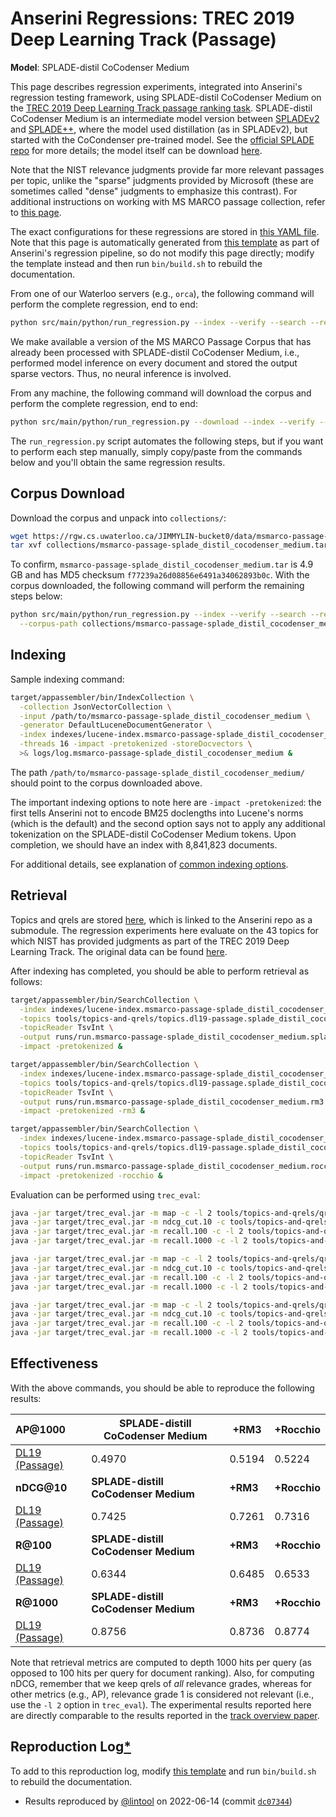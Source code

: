 # Anserini Regressions: TREC 2019 Deep Learning Track (Passage)

**Model**: SPLADE-distil CoCodenser Medium

This page describes regression experiments, integrated into Anserini's regression testing framework, using SPLADE-distil CoCodenser Medium on the [TREC 2019 Deep Learning Track passage ranking task](https://trec.nist.gov/data/deep2019.html).
SPLADE-distil CoCodenser Medium is an intermediate model version between [SPLADEv2](https://arxiv.org/abs/2109.10086) and [SPLADE++](https://arxiv.org/abs/2205.04733), where the model used distillation (as in SPLADEv2), but started with the CoCondenser pre-trained model.
See the [official SPLADE repo](https://github.com/naver/splade) for more details; the model itself can be download [here](http://download-de.europe.naverlabs.com/Splade_Release_Jan22/splade_distil_CoCodenser_medium.tar.gz).

Note that the NIST relevance judgments provide far more relevant passages per topic, unlike the "sparse" judgments provided by Microsoft (these are sometimes called "dense" judgments to emphasize this contrast).
For additional instructions on working with MS MARCO passage collection, refer to [this page](../../docs/experiments-msmarco-passage.md).

The exact configurations for these regressions are stored in [this YAML file](../../src/main/resources/regression/dl19-passage-splade-distil-cocodenser-medium.yaml).
Note that this page is automatically generated from [this template](../../src/main/resources/docgen/templates/dl19-passage-splade-distil-cocodenser-medium.template) as part of Anserini's regression pipeline, so do not modify this page directly; modify the template instead and then run `bin/build.sh` to rebuild the documentation.

From one of our Waterloo servers (e.g., `orca`), the following command will perform the complete regression, end to end:

```bash
python src/main/python/run_regression.py --index --verify --search --regression dl19-passage-splade-distil-cocodenser-medium
```

We make available a version of the MS MARCO Passage Corpus that has already been processed with SPLADE-distil CoCodenser Medium, i.e., performed model inference on every document and stored the output sparse vectors.
Thus, no neural inference is involved.

From any machine, the following command will download the corpus and perform the complete regression, end to end:

```bash
python src/main/python/run_regression.py --download --index --verify --search --regression dl19-passage-splade-distil-cocodenser-medium
```

The `run_regression.py` script automates the following steps, but if you want to perform each step manually, simply copy/paste from the commands below and you'll obtain the same regression results.

## Corpus Download

Download the corpus and unpack into `collections/`:

```bash
wget https://rgw.cs.uwaterloo.ca/JIMMYLIN-bucket0/data/msmarco-passage-splade_distil_cocodenser_medium.tar -P collections/
tar xvf collections/msmarco-passage-splade_distil_cocodenser_medium.tar -C collections/
```

To confirm, `msmarco-passage-splade_distil_cocodenser_medium.tar` is 4.9 GB and has MD5 checksum `f77239a26d08856e6491a34062893b0c`.
With the corpus downloaded, the following command will perform the remaining steps below:

```bash
python src/main/python/run_regression.py --index --verify --search --regression dl19-passage-splade-distil-cocodenser-medium \
  --corpus-path collections/msmarco-passage-splade_distil_cocodenser_medium
```

## Indexing

Sample indexing command:

```bash
target/appassembler/bin/IndexCollection \
  -collection JsonVectorCollection \
  -input /path/to/msmarco-passage-splade_distil_cocodenser_medium \
  -generator DefaultLuceneDocumentGenerator \
  -index indexes/lucene-index.msmarco-passage-splade_distil_cocodenser_medium/ \
  -threads 16 -impact -pretokenized -storeDocvectors \
  >& logs/log.msmarco-passage-splade_distil_cocodenser_medium &
```

The path `/path/to/msmarco-passage-splade_distil_cocodenser_medium/` should point to the corpus downloaded above.

The important indexing options to note here are `-impact -pretokenized`: the first tells Anserini not to encode BM25 doclengths into Lucene's norms (which is the default) and the second option says not to apply any additional tokenization on the SPLADE-distil CoCodenser Medium tokens.
Upon completion, we should have an index with 8,841,823 documents.

For additional details, see explanation of [common indexing options](../../docs/common-indexing-options.md).

## Retrieval

Topics and qrels are stored [here](https://github.com/castorini/anserini-tools/tree/master/topics-and-qrels), which is linked to the Anserini repo as a submodule.
The regression experiments here evaluate on the 43 topics for which NIST has provided judgments as part of the TREC 2019 Deep Learning Track.
The original data can be found [here](https://trec.nist.gov/data/deep2019.html).

After indexing has completed, you should be able to perform retrieval as follows:

```bash
target/appassembler/bin/SearchCollection \
  -index indexes/lucene-index.msmarco-passage-splade_distil_cocodenser_medium/ \
  -topics tools/topics-and-qrels/topics.dl19-passage.splade_distil_cocodenser_medium.tsv.gz \
  -topicReader TsvInt \
  -output runs/run.msmarco-passage-splade_distil_cocodenser_medium.splade_distil_cocodenser_medium.topics.dl19-passage.splade_distil_cocodenser_medium.txt \
  -impact -pretokenized &

target/appassembler/bin/SearchCollection \
  -index indexes/lucene-index.msmarco-passage-splade_distil_cocodenser_medium/ \
  -topics tools/topics-and-qrels/topics.dl19-passage.splade_distil_cocodenser_medium.tsv.gz \
  -topicReader TsvInt \
  -output runs/run.msmarco-passage-splade_distil_cocodenser_medium.rm3.topics.dl19-passage.splade_distil_cocodenser_medium.txt \
  -impact -pretokenized -rm3 &

target/appassembler/bin/SearchCollection \
  -index indexes/lucene-index.msmarco-passage-splade_distil_cocodenser_medium/ \
  -topics tools/topics-and-qrels/topics.dl19-passage.splade_distil_cocodenser_medium.tsv.gz \
  -topicReader TsvInt \
  -output runs/run.msmarco-passage-splade_distil_cocodenser_medium.rocchio.topics.dl19-passage.splade_distil_cocodenser_medium.txt \
  -impact -pretokenized -rocchio &
```

Evaluation can be performed using `trec_eval`:

```bash
java -jar target/trec_eval.jar -m map -c -l 2 tools/topics-and-qrels/qrels.dl19-passage.txt runs/run.msmarco-passage-splade_distil_cocodenser_medium.splade_distil_cocodenser_medium.topics.dl19-passage.splade_distil_cocodenser_medium.txt
java -jar target/trec_eval.jar -m ndcg_cut.10 -c tools/topics-and-qrels/qrels.dl19-passage.txt runs/run.msmarco-passage-splade_distil_cocodenser_medium.splade_distil_cocodenser_medium.topics.dl19-passage.splade_distil_cocodenser_medium.txt
java -jar target/trec_eval.jar -m recall.100 -c -l 2 tools/topics-and-qrels/qrels.dl19-passage.txt runs/run.msmarco-passage-splade_distil_cocodenser_medium.splade_distil_cocodenser_medium.topics.dl19-passage.splade_distil_cocodenser_medium.txt
java -jar target/trec_eval.jar -m recall.1000 -c -l 2 tools/topics-and-qrels/qrels.dl19-passage.txt runs/run.msmarco-passage-splade_distil_cocodenser_medium.splade_distil_cocodenser_medium.topics.dl19-passage.splade_distil_cocodenser_medium.txt

java -jar target/trec_eval.jar -m map -c -l 2 tools/topics-and-qrels/qrels.dl19-passage.txt runs/run.msmarco-passage-splade_distil_cocodenser_medium.rm3.topics.dl19-passage.splade_distil_cocodenser_medium.txt
java -jar target/trec_eval.jar -m ndcg_cut.10 -c tools/topics-and-qrels/qrels.dl19-passage.txt runs/run.msmarco-passage-splade_distil_cocodenser_medium.rm3.topics.dl19-passage.splade_distil_cocodenser_medium.txt
java -jar target/trec_eval.jar -m recall.100 -c -l 2 tools/topics-and-qrels/qrels.dl19-passage.txt runs/run.msmarco-passage-splade_distil_cocodenser_medium.rm3.topics.dl19-passage.splade_distil_cocodenser_medium.txt
java -jar target/trec_eval.jar -m recall.1000 -c -l 2 tools/topics-and-qrels/qrels.dl19-passage.txt runs/run.msmarco-passage-splade_distil_cocodenser_medium.rm3.topics.dl19-passage.splade_distil_cocodenser_medium.txt

java -jar target/trec_eval.jar -m map -c -l 2 tools/topics-and-qrels/qrels.dl19-passage.txt runs/run.msmarco-passage-splade_distil_cocodenser_medium.rocchio.topics.dl19-passage.splade_distil_cocodenser_medium.txt
java -jar target/trec_eval.jar -m ndcg_cut.10 -c tools/topics-and-qrels/qrels.dl19-passage.txt runs/run.msmarco-passage-splade_distil_cocodenser_medium.rocchio.topics.dl19-passage.splade_distil_cocodenser_medium.txt
java -jar target/trec_eval.jar -m recall.100 -c -l 2 tools/topics-and-qrels/qrels.dl19-passage.txt runs/run.msmarco-passage-splade_distil_cocodenser_medium.rocchio.topics.dl19-passage.splade_distil_cocodenser_medium.txt
java -jar target/trec_eval.jar -m recall.1000 -c -l 2 tools/topics-and-qrels/qrels.dl19-passage.txt runs/run.msmarco-passage-splade_distil_cocodenser_medium.rocchio.topics.dl19-passage.splade_distil_cocodenser_medium.txt
```

## Effectiveness

With the above commands, you should be able to reproduce the following results:

| **AP@1000**                                                                                                  | **SPLADE-distill CoCodenser Medium**| **+RM3**  | **+Rocchio**|
|:-------------------------------------------------------------------------------------------------------------|-----------|-----------|-----------|
| [DL19 (Passage)](https://trec.nist.gov/data/deep2020.html)                                                   | 0.4970    | 0.5194    | 0.5224    |
| **nDCG@10**                                                                                                  | **SPLADE-distill CoCodenser Medium**| **+RM3**  | **+Rocchio**|
| [DL19 (Passage)](https://trec.nist.gov/data/deep2020.html)                                                   | 0.7425    | 0.7261    | 0.7316    |
| **R@100**                                                                                                    | **SPLADE-distill CoCodenser Medium**| **+RM3**  | **+Rocchio**|
| [DL19 (Passage)](https://trec.nist.gov/data/deep2020.html)                                                   | 0.6344    | 0.6485    | 0.6533    |
| **R@1000**                                                                                                   | **SPLADE-distill CoCodenser Medium**| **+RM3**  | **+Rocchio**|
| [DL19 (Passage)](https://trec.nist.gov/data/deep2020.html)                                                   | 0.8756    | 0.8736    | 0.8774    |

Note that retrieval metrics are computed to depth 1000 hits per query (as opposed to 100 hits per query for document ranking).
Also, for computing nDCG, remember that we keep qrels of _all_ relevance grades, whereas for other metrics (e.g., AP), relevance grade 1 is considered not relevant (i.e., use the `-l 2` option in `trec_eval`).
The experimental results reported here are directly comparable to the results reported in the [track overview paper](https://arxiv.org/abs/2003.07820).

## Reproduction Log[*](../../docs/reproducibility.md)

To add to this reproduction log, modify [this template](../../src/main/resources/docgen/templates/dl19-passage-splade-distil-cocodenser-medium.template) and run `bin/build.sh` to rebuild the documentation.

+ Results reproduced by [@lintool](https://github.com/lintool) on 2022-06-14 (commit [`dc07344`](https://github.com/castorini/anserini/commit/dc073447c8a0c07b53d979c49bf1e2e018200508))
